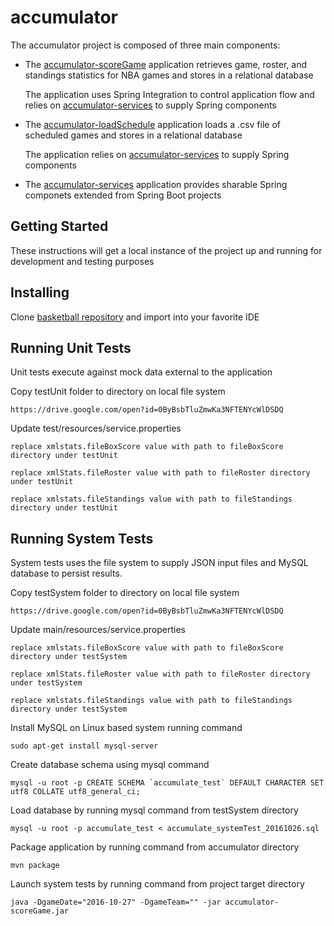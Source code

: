 # accumulator

The accumulator project is composed of three main components:

* The [accumulator-scoreGame](id:https://github.com/pablote3/basketball-java/tree/master/accumulator/accumulator-scoreGame) application retrieves game, roster, and standings statistics for NBA games and stores in a relational database

  The application uses Spring Integration to control application flow and relies on [accumulator-services](id:https://github.com/pablote3/basketball-java/tree/master/accumulator/accumulator-services) to supply Spring components 
* The [accumulator-loadSchedule](id:https://github.com/pablote3/basketball-java/tree/master/accumulator/accumulator-loadSchedule) application loads a .csv file of scheduled games and stores in a relational database

  The application relies on [accumulator-services](id:https://github.com/pablote3/basketball-java/tree/master/accumulator/accumulator-services) to supply Spring components
* The [accumulator-services](id:https://github.com/pablote3/basketball-java/tree/master/accumulator/accumulator-services) application provides sharable Spring componets extended from Spring Boot projects

## Getting Started

These instructions will get a local instance of the project up and running for development and testing purposes

## Installing

Clone [basketball repository](id:https://github.com/pablote3/basketball-java) and import into your favorite IDE

## Running Unit Tests

Unit tests execute against mock data external to the application

  Copy testUnit folder to directory on local file system

    https://drive.google.com/open?id=0ByBsbTluZmwKa3NFTENYcWlDSDQ

  Update test/resources/service.properties

    replace xmlstats.fileBoxScore value with path to fileBoxScore directory under testUnit
        
    replace xmlStats.fileRoster value with path to fileRoster directory under testUnit
        
    replace xmlstats.fileStandings value with path to fileStandings directory under testUnit

## Running System Tests

System tests uses the file system to supply JSON input files and MySQL database to persist results.

  Copy testSystem folder to directory on local file system
   
    https://drive.google.com/open?id=0ByBsbTluZmwKa3NFTENYcWlDSDQ
    
  Update main/resources/service.properties
  
    replace xmlstats.fileBoxScore value with path to fileBoxScore directory under testSystem
        
    replace xmlStats.fileRoster value with path to fileRoster directory under testSystem
        
    replace xmlstats.fileStandings value with path to fileStandings directory under testSystem


Install MySQL on Linux based system running command

    sudo apt-get install mysql-server
 
Create database schema using mysql command

    mysql -u root -p CREATE SCHEMA `accumulate_test` DEFAULT CHARACTER SET utf8 COLLATE utf8_general_ci;
    
Load database by running mysql command from testSystem directory

    mysql -u root -p accumulate_test < accumulate_systemTest_20161026.sql
   
Package application by running command from accumulator directory

    mvn package
    
Launch system tests by running command from project target directory
    
    java -DgameDate="2016-10-27" -DgameTeam="" -jar accumulator-scoreGame.jar
